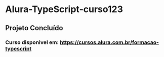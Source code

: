 # Alura-TypeScript-curso123
## Projeto Concluído
### Curso disponivel em: https://cursos.alura.com.br/formacao-typescript
